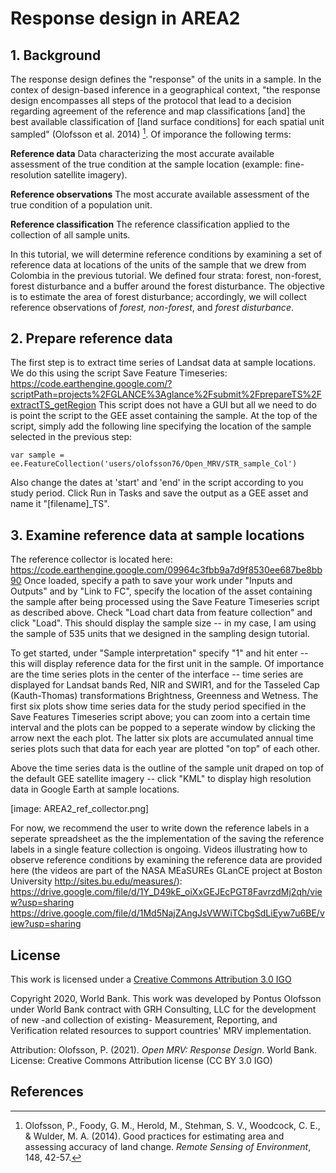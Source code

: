 # Response design in AREA2 

## 1. Background
The response design defines the "response" of the units in a sample. In the contex of design-based inference in a geographical context, "the response design encompasses all steps of the protocol that lead to a decision regarding agreement of the reference and map classifications [and] the best available classification of [land surface conditions] for each spatial unit sampled" (Olofsson et al. 2014) [^fn1].  Of imporance the following terms:

**Reference data**
Data characterizing the most accurate available assessment of the true condition at the sample location (example: fine-resolution satellite imagery).

**Reference observations**
The most accurate available assessment of the true condition of a population unit.

**Reference classification**
The reference classification applied to the collection of all sample units.

In this tutorial, we will determine reference conditions by examining a set of reference data at locations of the units of the sample that we drew from Colombia in the previous tutorial. We defined four strata: forest, non-forest, forest disturbance and a buffer around the forest disturbance. The objective is to estimate the area of forest disturbance; accordingly, we will collect reference observations of *forest, non-forest*, and *forest disturbance*.

## 2. Prepare reference data
 The first step is to extract time series of Landsat data at sample locations. We do this using the script Save Feature Timeseries: https://code.earthengine.google.com/?scriptPath=projects%2FGLANCE%3Aglance%2Fsubmit%2FprepareTS%2FextractTS_getRegion This script does not have a GUI but all we need to do is point the script to the GEE asset containing the sample. At the top of the script, simply add the following line specifying the location of the sample selected in the previous step:
 ```
 var sample = ee.FeatureCollection('users/olofsson76/Open_MRV/STR_sample_Col')
 ```
 Also change the dates at 'start' and 'end' in the script according to you study period. Click Run in Tasks and save the output as a GEE asset and name it "[filename]_TS".
 
 
## 3. Examine reference data at sample locations

The reference collector is located here: https://code.earthengine.google.com/09964c3fbb9a7d9f8530ee687be8bb90
Once loaded, specify a path to save your work under "Inputs and Outputs" and by "Link to FC", specify the location of the asset containing the sample after being processed using the Save Feature Timeseries script as described above. Check "Load chart data from feature collection" and click "Load". This should display the sample size -- in my case, I am using the sample of 535 units that we designed in the sampling design tutorial. 

To get started, under  "Sample interpretation" specify "1" and hit enter -- this will display reference data for the first unit in the sample. Of importance are the time series plots in the center of the interface -- time series are displayed for Landsat bands Red, NIR and SWIR1, and for the Tasseled Cap (Kauth-Thomas) transformations Brightness, Greenness and Wetness. The first six plots show time series data for the study period specified in the Save Features Timeseries script above; you can zoom into a certain time interval and the plots can be popped to a seperate window by clicking the arrow next the each plot. The latter six plots are accumulated annual time series plots such that data for each year are plotted "on top" of each other.  

Above the time series data is the outline of the sample unit draped on top of the default GEE satellite imagery -- click "KML" to display high resolution data in Google Earth at sample locations.

 [image: AREA2_ref_collector.png]
 
For now, we recommend the user to write down the reference labels in a seperate spreadsheet as the the implementation of the saving the reference labels in a single feature collection is ongoing. Videos illustrating how to observe reference conditions by examining the reference data are provided here (the videos are part of the NASA MEaSUREs GLanCE project at Boston University http://sites.bu.edu/measures/):  
https://drive.google.com/file/d/1Y_D49kE_oiXxGEJEcPGT8FavrzdMj2qh/view?usp=sharing
https://drive.google.com/file/d/1Md5NajZAngJsVWWiTCbgSdLiEyw7u6BE/view?usp=sharing

## License
This work is licensed under a [Creative Commons Attribution 3.0 IGO](https://creativecommons.org/licenses/by/3.0/igo/) 

Copyright 2020, World Bank. This work was developed by Pontus Olofsson under World Bank contract with GRH Consulting, LLC for the development of new -and collection of existing- Measurement, Reporting, and Verification related resources to support countries' MRV implementation. 

Attribution: Olofsson, P. (2021). *Open MRV: Response Design*. World Bank. License: Creative Commons Attribution license (CC BY 3.0 IGO)

## References
[^fn1]: Olofsson, P., Foody, G. M., Herold, M., Stehman, S. V., Woodcock, C. E., & Wulder, M. A. (2014). Good practices for estimating area and assessing accuracy of land change. *Remote Sensing of Environment*, 148, 42-57.
